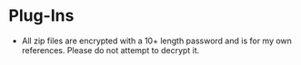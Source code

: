 # Plug-Ins
* All zip files are encrypted with a 10+ length password and is for my own references. Please do not attempt to decrypt it.